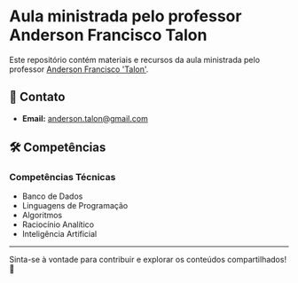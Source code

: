 # Aula ministrada pelo professor Anderson Francisco Talon

Este repositório contém materiais e recursos da aula ministrada pelo professor [Anderson Francisco 'Talon'](https://www.linkedin.com/in/anderson-francisco-talon/).

## 📩 Contato

- **Email:** anderson.talon@gmail.com

## 🛠️ Competências

### Competências Técnicas
- Banco de Dados
- Linguagens de Programação
- Algoritmos
- Raciocínio Analítico
- Inteligência Artificial

---

Sinta-se à vontade para contribuir e explorar os conteúdos compartilhados! 🚀
